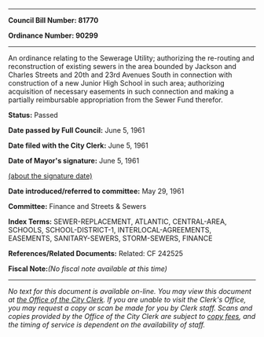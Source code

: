 

********

**Council Bill Number: 81770**
   
**Ordinance Number: 90299**
********

 An ordinance relating to the Sewerage Utility; authorizing the re-routing and reconstruction of existing sewers in the area bounded by Jackson and Charles Streets and 20th and 23rd Avenues South in connection with construction of a new Junior High School in such area; authorizing acquisition of necessary easements in such connection and making a partially reimbursable appropriation from the Sewer Fund therefor.

**Status:** Passed
   
**Date passed by Full Council:** June 5, 1961
   
**Date filed with the City Clerk:** June 5, 1961
   
**Date of Mayor's signature:** June 5, 1961
   
[(about the signature date)](/~public/approvaldate.htm)
   
   
   
**Date introduced/referred to committee:** May 29, 1961
   
**Committee:** Finance and Streets & Sewers
   
   
**Index Terms:** SEWER-REPLACEMENT, ATLANTIC, CENTRAL-AREA, SCHOOLS, SCHOOL-DISTRICT-1, INTERLOCAL-AGREEMENTS, EASEMENTS, SANITARY-SEWERS, STORM-SEWERS, FINANCE

**References/Related Documents:** Related: CF 242525

**Fiscal Note:**_(No fiscal note available at this time)_
********

_No text for this document is available on-line. You may view this document at [the Office of the City Clerk](http://www.seattle.gov/leg/clerk/contactUs.htm). If you are unable to visit the Clerk's Office, you may request a copy or scan be made for you by Clerk staff. Scans and copies provided by the Office of the City Clerk are subject to [copy fees](http://clerk.seattle.gov/~public/clerkfees.htm), and the timing of service is dependent on the availability of staff._

